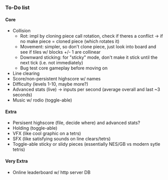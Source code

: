 ### To-Do list
#### Core
- Collision
    - Rot: impl by cloning piece call rotation, check if theres a conflict -> if no make piece = cloned piece (which rotates it)
    - Movement: simpler, so don't clone piece, just look into board and see if tiles w/ blocks +/- 1 are collinear
    - Downward sticking: for "sticky" mode, don't make it stick until the next tick (i.e. not immediately)
    - Bug test core gameplay before moving on
- Line clearing
- Score/non-persistent highscore w/ names
- Difficulty (levels 1-10, maybe more?)
- Advanced stats (live) -> inputs per second (average overall and last ~3 seconds)
- Music w/ rodio (toggle-able)
#### Extra
- Persisent highscore (file, decide where) and advanced stats?
- Holding (toggle-able)
- VFX (like cool graphic on a tetrs)
- SFX (like satisfying sounds on line clears/tetrs)
- Toggle-able sticky or slidy pieces (essentially NES/GB vs modern sytle tetris)
#### Very Extra
- Online leaderboard w/ http server DB
